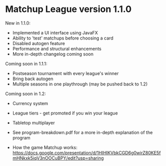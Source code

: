 # Matchup League version 1.1.0

New in 1.1.0:
- Implemented a UI interface using JavaFX
- Ability to 'test' matchups before choosing a card
- Disabled autogen feature
- Performance and structural enhancements
- More in-depth changelog coming soon

Coming soon in 1.1.1:
- Postseason tournament with every league's winner
- Bring back autogen
- Multiple seasons in one playthrough (may be pushed back to 1.2)

Coming soon in 1.2:
- Currency system
- League tiers - get promoted if you win your league
- Tabletop multiplayer

- See program-breakdown.pdf for a more in-depth explanation of the program

- How the game Matchup works: https://docs.google.com/presentation/d/1HIHIKVbkCGD6g0wirZ80KE5fmHNkxk5iqV3nOOCuBPY/edit?usp=sharing
